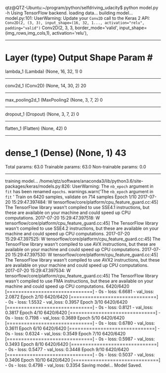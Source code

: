 qtz@QTZ-Ubuntu:~/program/python/selfdriving_udacity$ python model.py -h
Using TensorFlow backend.
loading data...
building model...
model.py:101: UserWarning: Update your `Conv2D` call to the Keras 2 API: `Conv2D(2, (3, 3), input_shape=(16, 32, 1..., activation="relu", padding="valid")`
  Conv2D(2, 3, 3, border_mode='valid', input_shape=(img_rows,img_cols,1), activation='relu'),
_________________________________________________________________
Layer (type)                 Output Shape              Param #
=================================================================
lambda_1 (Lambda)            (None, 16, 32, 1)         0
_________________________________________________________________
conv2d_1 (Conv2D)            (None, 14, 30, 2)         20
_________________________________________________________________
max_pooling2d_1 (MaxPooling2 (None, 3, 7, 2)           0
_________________________________________________________________
dropout_1 (Dropout)          (None, 3, 7, 2)           0
_________________________________________________________________
flatten_1 (Flatten)          (None, 42)                0
_________________________________________________________________
dense_1 (Dense)              (None, 1)                 43
=================================================================
Total params: 63.0
Trainable params: 63.0
Non-trainable params: 0.0
_________________________________________________________________
training model...
/home/qtz/software/anaconda3/lib/python3.6/site-packages/keras/models.py:826: UserWarning: The `nb_epoch` argument in `fit` has been renamed `epochs`.
  warnings.warn('The `nb_epoch` argument in `fit` '
Train on 6420 samples, validate on 714 samples
Epoch 1/10
2017-07-20 15:29:47.397484: W tensorflow/core/platform/cpu_feature_guard.cc:45] The TensorFlow library wasn't compiled to use SSE4.1 instructions, but these are available on your machine and could speed up CPU computations.
2017-07-20 15:29:47.397518: W tensorflow/core/platform/cpu_feature_guard.cc:45] The TensorFlow library wasn't compiled to use SSE4.2 instructions, but these are available on your machine and could speed up CPU computations.
2017-07-20 15:29:47.397525: W tensorflow/core/platform/cpu_feature_guard.cc:45] The TensorFlow library wasn't compiled to use AVX instructions, but these are available on your machine and could speed up CPU computations.
2017-07-20 15:29:47.397530: W tensorflow/core/platform/cpu_feature_guard.cc:45] The TensorFlow library wasn't compiled to use AVX2 instructions, but these are available on your machine and could speed up CPU computations.
2017-07-20 15:29:47.397534: W tensorflow/core/platform/cpu_feature_guard.cc:45] The TensorFlow library wasn't compiled to use FMA instructions, but these are available on your machine and could speed up CPU computations.
6420/6420 [==============================] - 0s - loss: 6.6681 - val_loss: 2.0872
Epoch 2/10
6420/6420 [==============================] - 0s - loss: 1.5532 - val_loss: 0.3957
Epoch 3/10
6420/6420 [==============================] - 0s - loss: 0.8121 - val_loss: 0.3817
Epoch 4/10
6420/6420 [==============================] - 0s - loss: 0.7198 - val_loss: 0.3689
Epoch 5/10
6420/6420 [==============================] - 0s - loss: 0.6780 - val_loss: 0.3611
Epoch 6/10
6420/6420 [==============================] - 0s - loss: 0.6324 - val_loss: 0.3549
Epoch 7/10
6420/6420 [==============================] - 0s - loss: 0.5987 - val_loss: 0.3493
Epoch 8/10
6420/6420 [==============================] - 0s - loss: 0.5477 - val_loss: 0.3448
Epoch 9/10
6420/6420 [==============================] - 0s - loss: 0.5037 - val_loss: 0.3406
Epoch 10/10
6420/6420 [==============================] - 0s - loss: 0.4798 - val_loss: 0.3354
Saving model...
Model Saved.